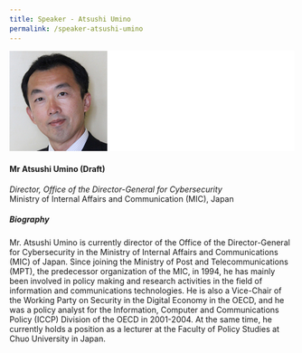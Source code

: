 ```yaml
---
title: Speaker - Atsushi Umino
permalink: /speaker-atsushi-umino
---
```


![Atsushi Umino](/images/speakers/Umino-Atsushi.jpg)

#### **Mr Atsushi Umino (Draft)**

*Director, Office of the Director-General for Cybersecurity*  
 Ministry of Internal Affairs and Communication (MIC), Japan

##### **Biography**

Mr. Atsushi Umino is currently director of the Office of the Director-General for Cybersecurity in the Ministry of Internal Affairs and Communications (MIC) of Japan.  Since joining the Ministry of Post and Telecommunications (MPT), the predecessor organization of the MIC, in 1994, he has mainly been involved in policy making and research activities in the field of information and communications technologies.  He is also a Vice-Chair of the Working Party on Security in the Digital Economy in the OECD, and he was a policy analyst for the Information, Computer and Communications Policy (ICCP) Division of the OECD in 2001-2004.  At the same time, he currently holds a position as a lecturer at the Faculty of Policy Studies at Chuo University in Japan.